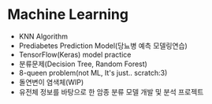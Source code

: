 # Machine Learning
- KNN Algorithm
- Prediabetes Prediction Model(당뇨병 예측 모델링연습)
- TensorFlow(Keras) model practice
- 분류문제(Decision Tree, Random Forest)
- 8-queen problem(not ML, It's just.. scratch:3)
- 돌연변이 염색체(WIP)
- 유전체 정보를 바탕으로 한 암종 분류 모델 개발 및 분석 프로젝트
